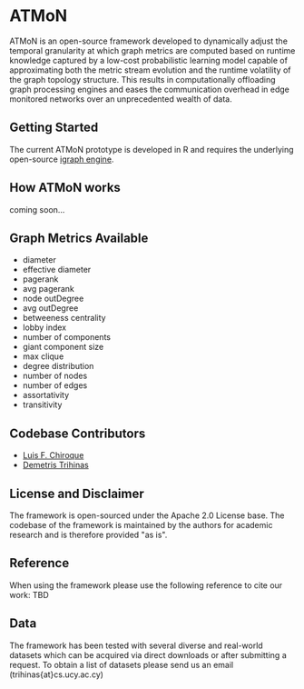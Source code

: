 # ATMoN

ATMoN is an open-source framework developed to dynamically adjust the temporal granularity at which graph metrics are computed based on runtime knowledge captured by a low-cost probabilistic learning model capable of approximating both the metric stream evolution and the runtime volatility of the graph topology structure. This results in computationally offloading graph processing engines and eases the communication overhead in edge monitored networks over an unprecedented wealth of data.

Getting Started
---------------
The current ATMoN prototype is developed in R and requires the underlying open-source [igraph engine](http://igraph.org/r/).

How ATMoN works
--------------
coming soon...


Graph Metrics Available
-----------------------
- diameter
- effective diameter
- pagerank
- avg pagerank
- node outDegree
- avg outDegree
- betweeness centrality
- lobby index
- number of components
- giant component size
- max clique
- degree distribution
- number of nodes
- number of edges
- assortativity
- transitivity



Codebase Contributors
----------

- [Luis F. Chiroque](https://github.com/luisfo)
- [Demetris Trihinas](https://github.com/dtrihinas)

License and Disclaimer
----------
The framework is open-sourced under the Apache 2.0 License base. The codebase of the framework is maintained by the authors for academic research and is therefore provided "as is".

Reference
---------
When using the framework please use the following reference to cite our work:
TBD


Data
-------
The framework has been tested with several diverse and real-world datasets which can be acquired via direct downloads or after submitting a request. To obtain a list of datasets please send us an email (trihinas{at}cs.ucy.ac.cy)


